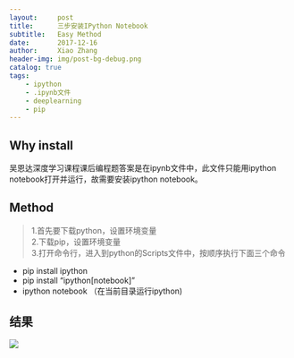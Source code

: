 ```yaml
---
layout:     post
title:      三步安装IPython Notebook
subtitle:   Easy Method
date:       2017-12-16
author:     Xiao Zhang
header-img: img/post-bg-debug.png
catalog: true
tags:
    - ipython
    - .ipynb文件
    - deeplearning
    - pip
---
```



## Why install

吴恩达深度学习课程课后编程题答案是在ipynb文件中，此文件只能用ipython notebook打开并运行，故需要安装ipython notebook。

 
 
## Method
 
> 1.首先要下载python，设置环境变量   
> 2.下载pip，设置环境变量   
> 3.打开命令行，进入到python的Scripts文件中，按顺序执行下面三个命令
- pip install ipython
- pip install “ipython[notebook]”  
- ipython notebook （在当前目录运行ipython)

## 结果

![](https://pic1.zhimg.com/80/787cbb572f3b5f34f1e4e8f85e531d77_hd.jpg)

